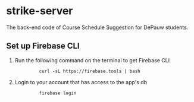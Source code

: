 # strike-server
The back-end code of Course Schedule Suggestion for DePauw students.


## Set up Firebase CLI
1. Run the following command on the terminal to get Firebase CLI

                curl -sL https://firebase.tools | bash

2. Login to your account that has access to the app's db

                firebase login

